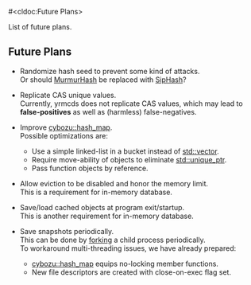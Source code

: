 #<cldoc:Future Plans>

List of future plans.

Future Plans
------------

* Randomize hash seed to prevent some kind of attacks.  
    Or should [MurmurHash][murmur] be replaced with [SipHash][siphash]?  
    <p />

* Replicate CAS unique values.  
    Currently, yrmcds does not replicate CAS values, which may lead to
    **false-positives** as well as (harmless) false-negatives.  
    <p />

* Improve <cybozu::hash_map>.  
    Possible optimizations are:
    - Use a simple linked-list in a bucket instead of <std::vector>.
    - Require move-ability of objects to eliminate <std::unique_ptr>.
    - Pass function objects by reference.  
    <p />

* Allow eviction to be disabled and honor the memory limit.  
    This is a requirement for in-memory database.  
    <p />

* Save/load cached objects at program exit/startup.  
    This is another requirement for in-memory database.  
    <p />

* Save snapshots periodically.  
    This can be done by [forking][fork] a child process periodically.  
    To workaround multi-threading issues, we have already prepared:
    - <cybozu::hash_map> equips no-locking member functions.
    - New file descriptors are created with close-on-exec flag set.  
    <p />


[murmur]: https://code.google.com/p/smhasher/wiki/MurmurHash3
[siphash]: https://131002.net/siphash/
[fork]: http://manpages.ubuntu.com/manpages/precise/en/man2/fork.2.html
[keepalived]: http://www.keepalived.org/
